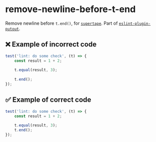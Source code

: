 # remove-newline-before-t-end

Remove newline before `t.end()`, for [`supertape`](https://github.com/coderaiser/supertape).
Part of [`eslint-plugin-putout`](https://github.com/coderaiser/putout/tree/master/packages/eslint-plugin-putout#rules).

## ❌ Example of incorrect code

```js
test('lint: do some check', (t) => {
    const result = 1 + 2;
    
    t.equal(result, 3);
    
    t.end();
});
```

## ✅ Example of correct code

```js
test('lint: do some check', (t) => {
    const result = 1 + 2;
    
    t.equal(result, 3);
    t.end();
});
```
